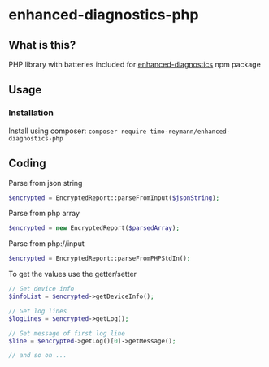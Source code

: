 enhanced-diagnostics-php
===

## What is this?
PHP library with batteries included for [enhanced-diagnostics](https://github.com/timo-reymann/enhanced-diagnostics) npm package

## Usage
### Installation
Install using composer: ``composer require timo-reymann/enhanced-diagnostics-php``

## Coding
Parse from json string
`````php
$encrypted = EncryptedReport::parseFromInput($jsonString);
`````

Parse from php array
````php 
$encrypted = new EncryptedReport($parsedArray);
````

Parse from php://input
````php 
$encrypted = EncryptedReport::parseFromPHPStdIn();
````

To get the values use the getter/setter

````php 
// Get device info
$infoList = $encrypted->getDeviceInfo();

// Get log lines
$logLines = $encrypted->getLog();

// Get message of first log line
$line = $encrypted->getLog()[0]->getMessage();

// and so on ...
````